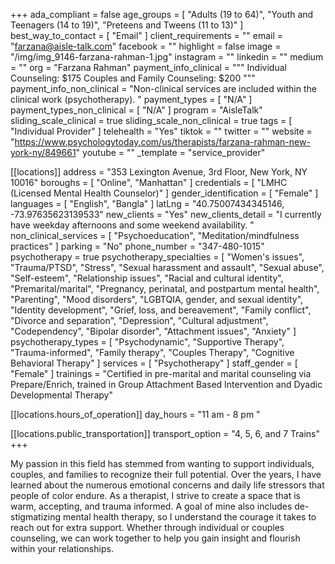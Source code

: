 +++
ada_compliant = false
age_groups = [
  "Adults (19 to 64)",
  "Youth and Teenagers (14 to 19)",
  "Preteens and Tweens (11 to 13)"
]
best_way_to_contact = [ "Email" ]
client_requirements = ""
email = "farzana@aisle-talk.com"
facebook = ""
highlight = false
image = "/img/img_9146-farzana-rahman-1.jpg"
instagram = ""
linkedin = ""
medium = ""
org = "Farzana Rahman"
payment_info_clinical = """
Individual Counseling: $175
Couples and Family Counseling: $200 """
payment_info_non_clinical = "Non-clinical services are included within the clinical work (psychotherapy). "
payment_types = [ "N/A" ]
payment_types_non_clinical = [ "N/A" ]
program = "AisleTalk"
sliding_scale_clinical = true
sliding_scale_non_clinical = true
tags = [ "Individual Provider" ]
telehealth = "Yes"
tiktok = ""
twitter = ""
website = "https://www.psychologytoday.com/us/therapists/farzana-rahman-new-york-ny/849661"
youtube = ""
_template = "service_provider"

[[locations]]
address = "353 Lexington Avenue, 3rd Floor, New York, NY 10016"
boroughs = [ "Online", "Manhattan" ]
credentials = [ "LMHC (Licensed Mental Health Counselor)" ]
gender_identification = [ "Female" ]
languages = [ "English", "Bangla" ]
latLng = "40.75007434345146, -73.97635623139533"
new_clients = "Yes"
new_clients_detail = "I currently have weekday afternoons and some weekend availability. "
non_clinical_services = [ "Psychoeducation", "Meditation/mindfulness practices" ]
parking = "No"
phone_number = "347-480-1015"
psychotherapy = true
psychotherapy_specialties = [
  "Women's issues",
  "Trauma/PTSD",
  "Stress",
  "Sexual harassment and assault",
  "Sexual abuse",
  "Self-esteem",
  "Relationship issues",
  "Racial and cultural identity",
  "Premarital/marital",
  "Pregnancy, perinatal, and postpartum mental health",
  "Parenting",
  "Mood disorders",
  "LGBTQIA, gender, and sexual identity",
  "Identity development",
  "Grief, loss, and bereavement",
  "Family conflict",
  "Divorce and separation",
  "Depression",
  "Cultural adjustment",
  "Codependency",
  "Bipolar disorder",
  "Attachment issues",
  "Anxiety"
]
psychotherapy_types = [
  "Psychodynamic",
  "Supportive Therapy",
  "Trauma-informed",
  "Family therapy",
  "Couples Therapy",
  "Cognitive Behavioral Therapy"
]
services = [ "Psychotherapy" ]
staff_gender = [ "Female" ]
trainings = "Certified in pre-marital and marital counseling via Prepare/Enrich, trained in Group Attachment Based Intervention and Dyadic Developmental Therapy"

  [[locations.hours_of_operation]]
  day_hours = "11 am - 8 pm "

  [[locations.public_transportation]]
  transport_option = "4, 5, 6, and 7 Trains"
+++

My passion in this field has stemmed from wanting to support individuals, couples, and families to recognize their full potential. Over the years, I have learned about the numerous emotional concerns and daily life stressors that people of color endure. As a therapist, I strive to create a space that is warm, accepting, and trauma informed. A goal of mine also includes de-stigmatizing mental health therapy, so I understand the courage it takes to reach out for extra support. Whether through individual or couples counseling, we can work together to help you gain insight and flourish within your relationships.
